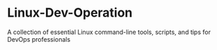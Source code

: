 # Linux-Dev-Operation
A collection of essential Linux command-line tools, scripts, and tips for DevOps professionals
